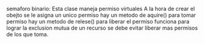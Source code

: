 semaforo binario:
    Esta clase maneja permiso virtuales
    A la hora de crear el obejto se le asigna un unico permiso
    hay un metodo de aquire() para tomar permiso
    hay un metodo de relese() para liberar el permiso
    funciona para lograr la exclusion mutua de un recurso
    se debe evitar liberar mas permisos de los que toma.  
